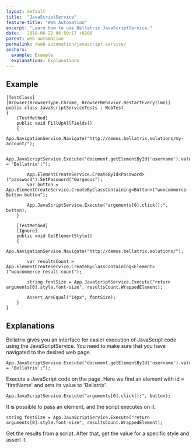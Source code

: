 ```yaml
---
layout: default
title:  "JavaScriptService"
feature-title: "Web Automation"
excerpt: "Learn how to use Bellatrix JavaScriptService."
date:   2018-06-22 06:50:17 +0200
parent: web-automation
permalink: /web-automation/javascript-service/
anchors:
  example: Example
  explanations: Explanations
---
```

Example
-------
```
[TestClass]
[Browser(BrowserType.Chrome, BrowserBehavior.RestartEveryTime)]
public class JavaScriptServiceTests : WebTest
{
    [TestMethod]
    public void FillUpAllFields()
    {
        App.NavigationService.Navigate("http://demos.bellatrix.solutions/my-account/");

        App.JavaScriptService.Execute("document.getElementById('username').value = 'Bellatrix';");

        App.ElementCreateService.CreateById<Password>("password").SetPassword("Gorgeous");
        var button = App.ElementCreateService.CreateByClassContaining<Button>("woocommerce-Button button");

        App.JavaScriptService.Execute("arguments[0].click();", button);
    }

    [TestMethod]
    [Ignore]
    public void GetElementStyle()
    {
        App.NavigationService.Navigate("http://demos.bellatrix.solutions/");

        var resultsCount = App.ElementCreateService.CreateByClassContaining<Element>("woocommerce-result-count");

        string fontSize = App.JavaScriptService.Execute("return arguments[0].style.font-size", resultsCount.WrappedElement);

        Assert.AreEqual("14px", fontSize);
    }
}
```
Explanations
------------
Bellatrix gives you an interface for easier execution of JavaScript code using the JavaScriptService. You need to make sure that you have navigated to the desired web page.
```
App.JavaScriptService.Execute("document.getElementById('username').value = 'Bellatrix';"); 
```
Execute a JavaScript code on the page. Here we find an element with id = 'firstName' and sets its value to 'Bellatrix'.
```
App.JavaScriptService.Execute("arguments[0].click();", button);
```
It is possible to pass an element, and the script executes on it.
```
string fontSize = App.JavaScriptService.Execute("return arguments[0].style.font-size", resultsCount.WrappedElement);
```
Get the results from a script. After that, get the value for a specific style and assert it.
